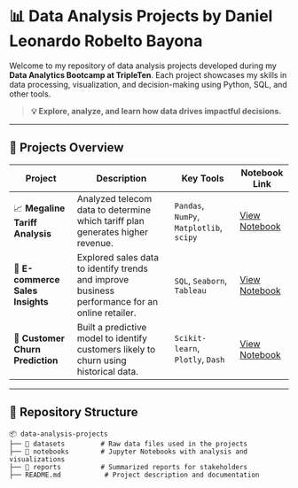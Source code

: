# 📊 Data Analysis Projects by Daniel Leonardo Robelto Bayona  

Welcome to my repository of data analysis projects developed during my **Data Analytics Bootcamp at TripleTen**. Each project showcases my skills in data processing, visualization, and decision-making using Python, SQL, and other tools.  

> **💡 Explore, analyze, and learn how data drives impactful decisions.**

---

## 🚀 Projects Overview  

| **Project**              | **Description**                                                                                         | **Key Tools**                     | **Notebook Link**                   |
|---------------------------|-----------------------------------------------------------------------------------------------------|------------------------------------|-------------------------------------|
| 📈 **Megaline Tariff Analysis** | Analyzed telecom data to determine which tariff plan generates higher revenue.                       | `Pandas`, `NumPy`, `Matplotlib`, `scipy`   | [View Notebook](https://github.com/Itakyo/TRIPLETEN/blob/main/Analisis%20de%20tarifas.ipynb) |
| 🛒 **E-commerce Sales Insights** | Explored sales data to identify trends and improve business performance for an online retailer.    | `SQL`, `Seaborn`, `Tableau`       | [View Notebook](./ecommerce_sales.ipynb) |
| 🧪 **Customer Churn Prediction** | Built a predictive model to identify customers likely to churn using historical data.              | `Scikit-learn`, `Plotly`, `Dash`  | [View Notebook](./customer_churn.ipynb) |

---

## 📂 Repository Structure  

```plaintext
📦 data-analysis-projects
├── 📂 datasets         # Raw data files used in the projects
├── 📂 notebooks        # Jupyter Notebooks with analysis and visualizations
├── 📂 reports          # Summarized reports for stakeholders
├── README.md           # Project description and documentation
